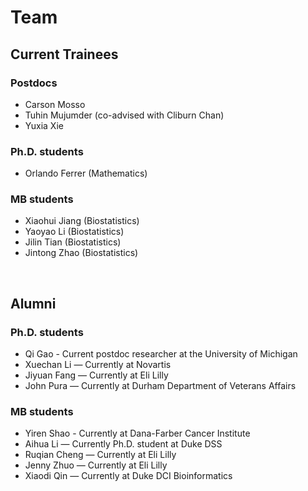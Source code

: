 # Team

## Current Trainees

###  Postdocs
- Carson Mosso
- Tuhin Mujumder (co-advised with Cliburn Chan)
- Yuxia Xie

### Ph.D. students
- Orlando Ferrer (Mathematics)

### MB students
- Xiaohui Jiang (Biostatistics)
- Yaoyao Li (Biostatistics)
- Jilin Tian (Biostatistics)
- Jintong Zhao (Biostatistics)

&nbsp;


## Alumni

### Ph.D. students

- Qi Gao - Current postdoc researcher at the University of Michigan
- Xuechan Li  — Currently at Novartis
- Jiyuan Fang  — Currently at Eli Lilly
- John Pura — Currently at Durham Department of Veterans Affairs
 
### MB students

- Yiren Shao - Currently at Dana-Farber Cancer Institute
- Aihua Li — Currently Ph.D. student at Duke DSS
- Ruqian Cheng — Currently at Eli Lilly
- Jenny Zhuo — Currently at Eli Lilly
- Xiaodi Qin  — Currently at Duke DCI Bioinformatics


